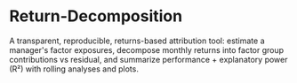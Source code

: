 # Return-Decomposition
A transparent, reproducible, returns-based attribution tool: estimate a manager's factor exposures, decompose monthly returns into factor group contributions vs residual, and summarize performance + explanatory power (R²) with rolling analyses and plots.
